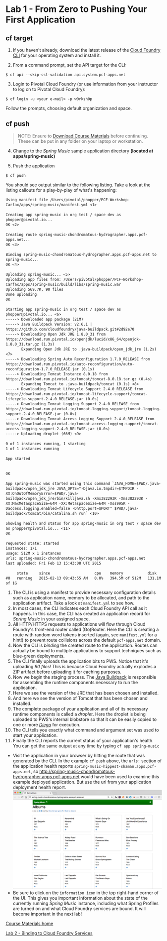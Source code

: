 # Lab 1 - From Zero to Pushing Your First Application

## cf target

1. If you haven't already, download the latest release of the [Cloud Foundry CLI](https://github.com/cloudfoundry/cli#installers-and-compressed-binaries) for your operating system and install it.

2. From a command prompt, set the API target for the CLI:

```
$ cf api --skip-ssl-validation api.system.pcf-apps.net
```

3. Login to Pivotal Cloud Foundry (or use information from your instructor to log on to Pivotal Cloud Foundry):
```
$ cf login -u <your e-mail> -p w0rksh0p
```
Follow the prompts, choosing default organization and space.

## cf push

> NOTE: Ensure to [Download Course Materials](../../PCF-Workshop-Carfax#download-materials) before continuing.
> These can be put in any folder on your laptop or workstation.

4. Change to the _Spring Music_ sample application directory **(located at apps/spring-music)**

5. Push the application
```
$ cf push
```

You should see output similar to the following listing. Take a look at the listing callouts for a play-by-play of what's happening:

```
Using manifest file /Users/pivotal/phopper/PCF-Workshop-Carfax/apps/spring-music/manifest.yml <1>

Creating app spring-music in org test / space dev as phopper@pivotal.io...
OK <2>

Creating route spring-music-chondromatous-hydrographer.apps.pcf-apps.net...
OK <3>

Binding spring-music-chondromatous-hydrographer.apps.pcf-apps.net to spring-music...
OK <4>

Uploading spring-music... <5>
Uploading app files from: /Users/pivotal/phopper/PCF-Workshop-Carfax/apps/spring-music/build/libs/spring-music.war
Uploading 569.7K, 90 files
Done uploading
OK

Starting app spring-music in org test / space dev as phopper@pivotal.io... <6>
-----> Downloaded app package (21M)
-----> Java Buildpack Version: v2.6.1 |  https://github.com/cloudfoundry/java-buildpack.git#2d92e70
-----> Downloading Open Jdk JRE 1.8.0_31 from https://download.run.pivotal.io/openjdk/lucid/x86_64/openjdk-1.8.0_31.tar.gz (1.3s)
       Expanding Open Jdk JRE to .java-buildpack/open_jdk_jre (1.2s) <7>
-----> Downloading Spring Auto Reconfiguration 1.7.0_RELEASE from https://download.run.pivotal.io/auto-reconfiguration/auto-reconfiguration-1.7.0_RELEASE.jar (0.1s)
-----> Downloading Tomcat Instance 8.0.18 from https://download.run.pivotal.io/tomcat/tomcat-8.0.18.tar.gz (0.4s)
       Expanding Tomcat to .java-buildpack/tomcat (0.1s) <8>
-----> Downloading Tomcat Lifecycle Support 2.4.0_RELEASE from https://download.run.pivotal.io/tomcat-lifecycle-support/tomcat-lifecycle-support-2.4.0_RELEASE.jar (0.0s)
-----> Downloading Tomcat Logging Support 2.4.0_RELEASE from https://download.run.pivotal.io/tomcat-logging-support/tomcat-logging-support-2.4.0_RELEASE.jar (0.0s)
-----> Downloading Tomcat Access Logging Support 2.4.0_RELEASE from https://download.run.pivotal.io/tomcat-access-logging-support/tomcat-access-logging-support-2.4.0_RELEASE.jar (0.0s)
-----> Uploading droplet (66M) <9>

0 of 1 instances running, 1 starting
1 of 1 instances running

App started


OK

App spring-music was started using this command `JAVA_HOME=$PWD/.java-buildpack/open_jdk_jre JAVA_OPTS="-Djava.io.tmpdir=$TMPDIR -XX:OnOutOfMemoryError=$PWD/.java-buildpack/open_jdk_jre/bin/killjava.sh -Xmx382293K -Xms382293K -XX:MaxMetaspaceSize=64M -XX:MetaspaceSize=64M -Xss995K -Daccess.logging.enabled=false -Dhttp.port=$PORT" $PWD/.java-buildpack/tomcat/bin/catalina.sh run` <10>

Showing health and status for app spring-music in org test / space dev as phopper@pivotal.io... <11>
OK

requested state: started
instances: 1/1
usage: 512M x 1 instances
urls: spring-music-chondromatous-hydrographer.apps.pcf-apps.net
last uploaded: Fri Feb 13 15:43:08 UTC 2015

     state     since                    cpu    memory           disk
#0   running   2015-02-13 09:43:55 AM   0.0%   394.5M of 512M   131.1M of 1G
```
1. The CLI is using a manifest to provide necessary configuration details such as application name, memory to be allocated, and path to the application artifact.
Take a look at `manifest.yml` to see how.
2. In most cases, the CLI indicates each Cloud Foundry API call as it happens.
In this case, the CLI has created an application record for _Spring Music_ in your assigned space.
3. All HTTP/HTTPS requests to applications will flow through Cloud Foundry's front-end router called (Go)Router.
Here the CLI is creating a route with random word tokens inserted (again, see `manifest.yml` for a hint!) to prevent route collisions across the default `pcf-apps.net` domain.
4. Now the CLI is _binding_ the created route to the application.
Routes can actually be bound to multiple applications to support techniques such as blue-green deployments.
5. The CLI finally uploads the application bits to PWS. Notice that it's uploading _90 files_! This is because Cloud Foundry actually explodes a ZIP artifact before uploading it for caching purposes.
6. Now we begin the staging process. The [Java Buildpack](https://github.com/cloudfoundry/java-buildpack) is responsible for assembling the runtime components necessary to run the application.
7. Here we see the version of the JRE that has been chosen and installed.
8. And here we see the version of Tomcat that has been chosen and installed.
9. The complete package of your application and all of its necessary runtime components is called a _droplet_.
Here the droplet is being uploaded to PWS's internal blobstore so that it can be easily copied to one or more _[Diego](https://docs.cloudfoundry.org/concepts/diego/diego-architecture.html)_ for execution.
10. The CLI tells you exactly what command and argument set was used to start your application.
11. Finally the CLI reports the current status of your application's health.
You can get the same output at any time by typing `cf app spring-music`

* Visit the application in your browser by hitting the route that was generated by the CLI.
In the example `cf push` above, the `urls:` section of the application health reports `spring-music-hippest-shaman.apps.pcf-apps.net`, so http://spring-music-chondromatous-hydrographer.apps.pcf-apps.net would have been used to examine this example deployed application. But use the url from your application deployment health report.
![Spring Music](../../Common/images/Spring-Music.png)
* Be sure to click on the `information icon` in the top right-hand corner of the UI.
This gives you important information about the state of the currently running _Spring Music_ instance, including what Spring Profiles are turned on and what Cloud Foundry services are bound.
It will become important in the next lab!

[Course Materials home](../../README.md#course-materials)

[Lab 2 - Binding to Cloud Foundry Services](../lab02_bind_services/README.md)
